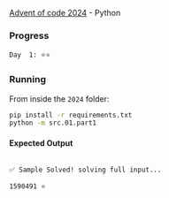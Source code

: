 [Advent of code 2024](https://adventofcode.com/2024) - Python

### Progress

```
Day  1: ⭐️⭐️
```

### Running

From inside the `2024` folder:

```sh
pip install -r requirements.txt
python -m src.01.part1
```

#### Expected Output
```

✅ Sample Solved! solving full input...

1590491 ⭐️

```